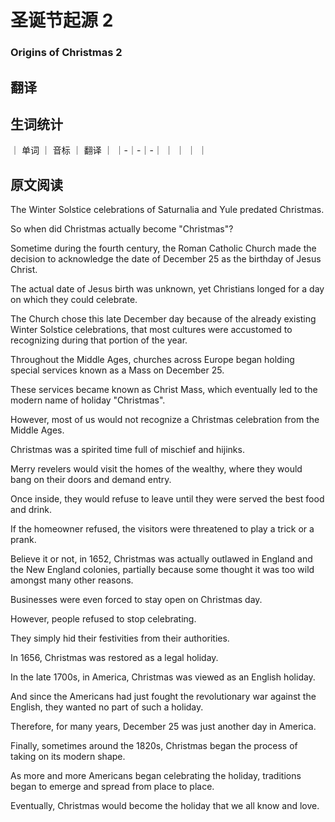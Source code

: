 # 圣诞节起源 2
### Origins of Christmas 2

## 翻译


## 生词统计
｜ 单词 ｜ 音标 ｜ 翻译 ｜
｜-｜-｜-｜
｜  ｜  ｜  ｜

## 原文阅读
The Winter Solstice celebrations of Saturnalia and Yule predated Christmas.

So when did Christmas actually become "Christmas"?

Sometime during the fourth century, the Roman Catholic Church made the decision to acknowledge the date of December 25 as the birthday of Jesus Christ.

The actual date of Jesus birth was unknown, yet Christians longed for a day on which they could celebrate.

The Church chose this late December day because of the already existing Winter Solstice celebrations, that most cultures were accustomed to recognizing during that portion of the year.

Throughout the Middle Ages, churches across Europe began holding special services known as a Mass on December 25.

These services became known as Christ Mass, which eventually led to the modern name of holiday "Christmas".

However, most of us would not recognize a Christmas celebration from the Middle Ages.

Christmas was a spirited time full of mischief and hijinks.

Merry revelers would visit the homes of the wealthy, where they would bang on their doors and demand entry.

Once inside, they would refuse to leave until they were served the best food and drink.

If the homeowner refused, the visitors were threatened to play a trick or a prank.

Believe it or not, in 1652, Christmas was actually outlawed in England and the New England colonies, partially because some thought it was too wild amongst many other reasons.

Businesses were even forced to stay open on Christmas day.

However, people refused to stop celebrating.

They simply hid their festivities from their authorities.

In 1656, Christmas was restored as a legal holiday.

In the late 1700s, in America, Christmas was viewed as an English holiday.

And since the Americans had just fought the revolutionary war against the English, they wanted no part of such a holiday.

Therefore, for many years, December 25 was just another day in America.

Finally, sometimes around the 1820s, Christmas began the process of taking on its modern shape.

As more and more Americans began celebrating the holiday, traditions began to emerge and spread from place to place.

Eventually, Christmas would become the holiday that we all know and love.

<src-rtyAudio :src="'https://rtyxmd.gitee.io/rtyresources2019/2019-September/Origins of Christmas 2.mp3'"></src-rtyAudio>